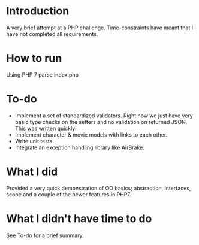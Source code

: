 Introduction
===
A very brief attempt at a PHP challenge. Time-constraints have meant that I have not completed all requirements.

How to run
===
Using PHP 7 parse index.php

To-do
===
* Implement a set of standardized validators. Right now we just have very basic type checks on the setters and no validation on returned JSON. This was written quickly!
* Implement character & movie models with links to each other.
* Write unit tests.
* Integrate an exception handling library like AirBrake.

What I did
===
Provided a very quick demonstration of OO basics; abstraction, interfaces, scope and a couple of the newer features in PHP7.

What I didn't have time to do
===
See To-do for a brief summary.